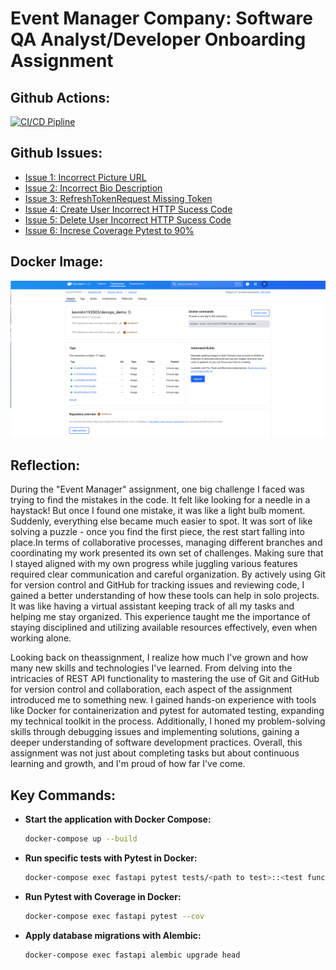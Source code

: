 # Event Manager Company: Software QA Analyst/Developer Onboarding Assignment

## Github Actions:
[![CI/CD Pipline](https://github.com/kl63/event_manager/actions/workflows/production.yml/badge.svg)](https://github.com/kl63/event_manager/actions/workflows/production.yml)


## Github Issues:
- [Issue 1: Incorrect Picture URL](https://github.com/kl63/event_manager/issues/1)
- [Issue 2: Incorrect Bio Description](https://github.com/kl63/event_manager/issues/3)
- [Issue 3: RefreshTokenRequest Missing Token](https://github.com/kl63/event_manager/issues/5)
- [Issue 4: Create User Incorrect HTTP Sucess Code](https://github.com/kl63/event_manager/issues/7)
- [Issue 5: Delete User Incorrect HTTP Sucess Code](https://github.com/kl63/event_manager/issues/9)
- [Issue 6: Increse Coverage Pytest to 90%](https://github.com/kl63/event_manager/issues/11)

## Docker Image:

![Docker Image Screenshoot](/docker_image.png)

## Reflection:

During the "Event Manager" assignment, one big challenge I faced was trying to find the mistakes in the code. It felt like looking for a needle in a haystack! But once I found one mistake, it was like a light bulb moment. Suddenly, everything else became much easier to spot. It was sort of like solving a puzzle - once you find the first piece, the rest start falling into place.In terms of collaborative processes, managing different branches and coordinating my work presented its own set of challenges. Making sure that I stayed aligned with my own progress while juggling various features required clear communication and careful organization. By actively using Git for version control and GitHub for tracking issues and reviewing code, I gained a better understanding of how these tools can help in solo projects. It was like having a virtual assistant keeping track of all my tasks and helping me stay organized. This experience taught me the importance of staying disciplined and utilizing available resources effectively, even when working alone.

Looking back on theassignment, I realize how much I've grown and how many new skills and technologies I've learned. From delving into the intricacies of REST API functionality to mastering the use of Git and GitHub for version control and collaboration, each aspect of the assignment introduced me to something new. I gained hands-on experience with tools like Docker for containerization and pytest for automated testing, expanding my technical toolkit in the process. Additionally, I honed my problem-solving skills through debugging issues and implementing solutions, gaining a deeper understanding of software development practices. Overall, this assignment was not just about completing tasks but about continuous learning and growth, and I'm proud of how far I've come.


## Key Commands:
- **Start the application with Docker Compose:**
  ```bash
  docker-compose up --build

- **Run specific tests with Pytest in Docker:**
  ```bash
  docker-compose exec fastapi pytest tests/<path to test>::<test function>

- **Run Pytest with Coverage in Docker:**
  ```bash
  docker-compose exec fastapi pytest --cov

- **Apply database migrations with Alembic:**
  ```bash
  docker-compose exec fastapi alembic upgrade head


